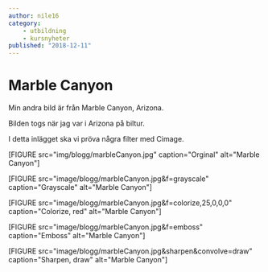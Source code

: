 ```yaml
---
author: nile16
category:
    - utbildning
    - kursnyheter
published: "2018-12-11"
---
```

Marble Canyon
==================================

Min andra bild är från Marble Canyon, Arizona.

Bilden togs när jag var i Arizona på biltur.

I detta inlägget ska vi pröva några filter med Cimage.

[FIGURE src="img/blogg/marbleCanyon.jpg" caption="Orginal" alt="Marble Canyon"]

<!--more-->

[FIGURE src="image/blogg/marbleCanyon.jpg&f=grayscale" caption="Grayscale" alt="Marble Canyon"]

[FIGURE src="image/blogg/marbleCanyon.jpg&f=colorize,25,0,0,0" caption="Colorize, red" alt="Marble Canyon"]

[FIGURE src="image/blogg/marbleCanyon.jpg&f=emboss" caption="Emboss" alt="Marble Canyon"]

[FIGURE src="image/blogg/marbleCanyon.jpg&sharpen&convolve=draw" caption="Sharpen, draw" alt="Marble Canyon"]

